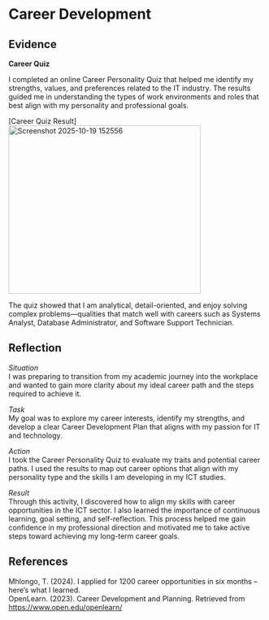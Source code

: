 # Career Development  
## Evidence  
**Career Quiz**  

I completed an online Career Personality Quiz that helped me identify my strengths, values, and preferences related to the IT industry. The results guided me in understanding the types of work environments and roles that best align with my personality and professional goals.  

[Career Quiz Result]<img width="378" height="331" alt="Screenshot 2025-10-19 152556" src="https://github.com/user-attachments/assets/65f0e964-7482-4cf2-9d91-d765a3d416ae" />  

The quiz showed that I am analytical, detail-oriented, and enjoy solving complex problems—qualities that match well with careers such as Systems Analyst, Database Administrator, and Software Support Technician.  

## Reflection  
*Situation*  
I was preparing to transition from my academic journey into the workplace and wanted to gain more clarity about my ideal career path and the steps required to achieve it.  

*Task*  
My goal was to explore my career interests, identify my strengths, and develop a clear Career Development Plan that aligns with my passion for IT and technology.  

*Action*  
I took the Career Personality Quiz to evaluate my traits and potential career paths. I used the results to map out career options that align with my personality type and the skills I am developing in my ICT studies.  

*Result*  
Through this activity, I discovered how to align my skills with career opportunities in the ICT sector. I also learned the importance of continuous learning, goal setting, and self-reflection.
This process helped me gain confidence in my professional direction and motivated me to take active steps toward achieving my long-term career goals.  

## References  

Mhlongo, T. (2024). I applied for 1200 career opportunities in six months – here’s what I learned.  
OpenLearn. (2023). Career Development and Planning. Retrieved from https://www.open.edu/openlearn/  
